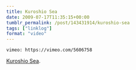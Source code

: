 ```yaml
---
title: Kuroshio Sea
date: 2009-07-17T11:35:15+00:00
tumblr_permalink: /post/143431914/kuroshio-sea
tags: ["linklog"]
format: "video"
---
```


`vimeo: https://vimeo.com/5606758`

[Kuroshio Sea][1].

[1]: https://vimeo.com/5606758
